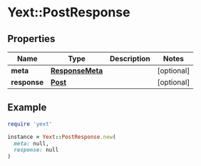 # Yext::PostResponse

## Properties

| Name | Type | Description | Notes |
| ---- | ---- | ----------- | ----- |
| **meta** | [**ResponseMeta**](ResponseMeta.md) |  | [optional] |
| **response** | [**Post**](Post.md) |  | [optional] |

## Example

```ruby
require 'yext'

instance = Yext::PostResponse.new(
  meta: null,
  response: null
)
```


